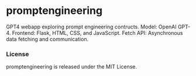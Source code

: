 # promptengineering

GPT4 webapp exploring prompt engineering contructs. Model: OpenAI GPT-4. Frontend: Flask, HTML, CSS, and JavaScript. Fetch API: Asynchronous data fetching and communication.

### License
promptengineering is released under the MIT License.